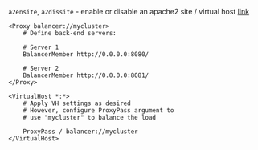 `a2ensite`, `a2dissite` - enable or disable an apache2 site / virtual host
[link](https://manpages.debian.org/jessie/apache2/a2dissite.8.en.html)

```
<Proxy balancer://mycluster>
    # Define back-end servers:

    # Server 1
    BalancerMember http://0.0.0.0:8080/

    # Server 2
    BalancerMember http://0.0.0.0:8081/
</Proxy>

<VirtualHost *:*>
    # Apply VH settings as desired
    # However, configure ProxyPass argument to
    # use "mycluster" to balance the load

    ProxyPass / balancer://mycluster
</VirtualHost>
```
